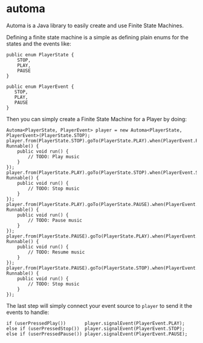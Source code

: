 automa
======

Automa is a Java library to easily create and use Finite State Machines.

Defining a finite state machine is a simple as defining plain enums for the states and the events like:

    public enum PlayerState {
        STOP,
        PLAY,
        PAUSE
    }

    public enum PlayerEvent {
       STOP,
       PLAY,
       PAUSE
    }

Then you can simply create a Finite State Machine for a Player by doing:

    Automa<PlayerState, PlayerEvent> player = new Automa<PlayerState, PlayerEvent>(PlayerState.STOP);
    player.from(PlayerState.STOP).goTo(PlayerState.PLAY).when(PlayerEvent.PLAY).andDo(new Runnable() {
        public void run() {
            // TODO: Play music
        }
    });
    player.from(PlayerState.PLAY).goTo(PlayerState.STOP).when(PlayerEvent.STOP).andDo(new Runnable() {
        public void run() {
            // TODO: Stop music
        }
    });
    player.from(PlayerState.PLAY).goTo(PlayerState.PAUSE).when(PlayerEvent.PAUSE).andDo(new Runnable() {
        public void run() {
            // TODO: Pause music
        }
    });
    player.from(PlayerState.PAUSE).goTo(PlayerState.PLAY).when(PlayerEvent.PLAY).andDo(new Runnable() {
        public void run() {
            // TODO: Resume music
        }
    });
    player.from(PlayerState.PAUSE).goTo(PlayerState.STOP).when(PlayerEvent.STOP).andDo(new Runnable() {
        public void run() {
            // TODO: Stop music
        }
    });

The last step will simply connect your event source to `player` to send it the events to handle:

    if (userPressedPlay())       player.signalEvent(PlayerEvent.PLAY);
    else if (userPressedStop())  player.signalEvent(PlayerEvent.STOP);
    else if (userPressedPause()) player.signalEvent(PlayerEvent.PAUSE);

